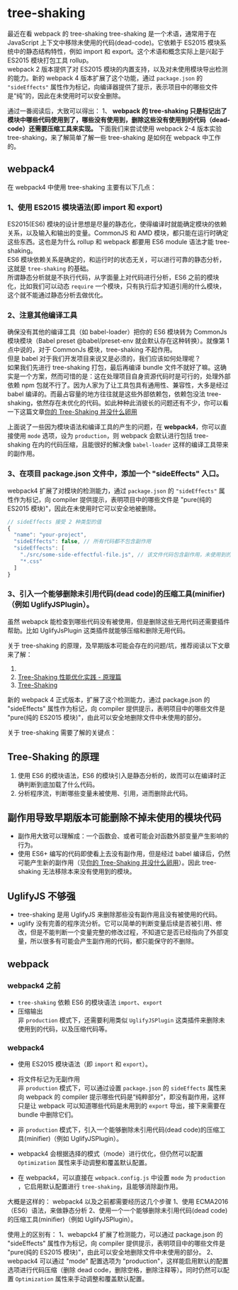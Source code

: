 # tree-shaking

最近在看 webpack 的 tree-shaking
tree-shaking 是一个术语，通常用于在 JavaScript 上下文中移除未使用的代码(dead-code)。它依赖于 ES2015 模块系统中的静态结构特性，例如 import 和 export。这个术语和概念实际上是兴起于 ES2015 模块打包工具 rollup。  
webpack 2 版本提供了对 ES2015 模块的内置支持，以及对未使用模块导出检测的能力。新的 webpack 4 版本扩展了这个功能，通过 `package.json` 的 `"sideEffects"` 属性作为标记，向编译器提供了提示，表示项目中的哪些文件是“纯”的，因此在未使用时可以安全删除。

通过一番阅读后，大致可以得出：
1、
**webpack 的 tree-shaking 只是标记出了模块中哪些代码使用到了，哪些没有使用到，删除这些没有使用到的代码（dead-code）还需要压缩工具来实现。**
下面我们来尝试使用 webpack 2-4 版本实验 tree-shaking，来了解简单了解一些 tree-shaking 是如何在 webpack 中工作的。

## webpack4

在 webpack4 中使用 tree-shaking 主要有以下几点：

### 1、使用 ES2015 模块语法(即 import 和 export)

ES2015(ES6) 模块的设计思想是尽量的静态化，使得编译时就能确定模块的依赖关系，以及输入和输出的变量。CommonJS 和 AMD 模块，都只能在运行时确定这些东西。这也是为什么 rollup 和 webpack 都要用 ES6 module 语法才能 tree-shaking。  
ES6 模块依赖关系是确定的，和运行时的状态无关，可以进行可靠的静态分析，这就是 `tree-shaking` 的基础。  
所谓静态分析就是不执行代码，从字面量上对代码进行分析，ES6 之前的模块化，比如我们可以动态 `require` 一个模块，只有执行后才知道引用的什么模块，这个就不能通过静态分析去做优化。

### 2、注意其他编译工具

确保没有其他的编译工具（如 babel-loader）把你的 ES6 模块转为 CommonJs 模块模块（Babel preset @babel/preset-env 就会默认存在这种转换）。就像第 1 点中说的，对于 CommonJs 模块，tree-shaking 不起作用。  
但是 babel 对于我们开发项目来说又是必须的，我们应该如何处理呢？  
如果我们先进行 tree-shaking 打包，最后再编译 bundle 文件不就好了嘛。这确实是一个方案，然而可惜的是：这在处理项目自身资源代码时是可行的，处理外部依赖 npm 包就不行了。因为人家为了让工具包具有通用性、兼容性，大多是经过 babel 编译的。而最占容量的地方往往就是这些外部依赖包，依赖包没法 tree-shaking，依然存在未优化的代码。如此种种此消彼长的问题还有不少，你可以看一下这篇文章[你的 Tree-Shaking 并没什么卵用](https://github.com/wuomzfx/tree-shaking-test)

上面说了一些因为模块语法和编译工具的产生的问题，在 **webpack4**，你可以直接使用 `mode` 选项，设为 `production`，则 webpack 会默认进行包括 tree-shaking 在内的代码压缩，且能很好的解决像 `babel-loader` 这样的编译工具带来的副作用。

### 3、在项目 package.json 文件中，添加一个 "sideEffects" 入口。

webpack4 扩展了对模块的检测能力，通过 `package.json` 的 `"sideEffects"` 属性作为标记，向 compiler 提供提示，表明项目中的哪些文件是 "pure(纯的 ES2015 模块)"，因此在未使用时它可以安全地被删除。

```js
// sideEffects 接受 2 种类型的值
{
  "name": "your-project",
  "sideEffects": false, // 所有代码都不包含副作用
  "sideEffects": [
    "./src/some-side-effectful-file.js", // 该文件代码包含副作用，未使用到的代码不会被删除
    "*.css"
  ]
}
```

### 3、引入一个能够删除未引用代码(dead code)的压缩工具(minifier)（例如 UglifyJSPlugin）。

虽然 webapck 能检查到哪些代码没有被使用，但是删除这些无用代码还需要插件帮助。比如 UglifyJsPlugin 这类插件就能够压缩和删除无用代码。

关于 tree-shaking 的原理，及早期版本可能会存在的问题/坑，推荐阅读以下文章来了解：

1.
2. [Tree-Shaking 性能优化实践 - 原理篇](https://juejin.cn/post/6844903544756109319)
3. [Tree-Shaking](https://www.webpackjs.com/guides/tree-shaking/)

新的 webpack 4 正式版本，扩展了这个检测能力，通过 package.json 的 "sideEffects" 属性作为标记，向 compiler 提供提示，表明项目中的哪些文件是 "pure(纯的 ES2015 模块)"，由此可以安全地删除文件中未使用的部分。

关于 tree-shaking 需要了解的关键点：

## Tree-Shaking 的原理

1. 使用 ES6 的模块语法，ES6 的模块引入是静态分析的，故而可以在编译时正确判断到底加载了什么代码。
2. 分析程序流，判断哪些变量未被使用、引用，进而删除此代码。

## 副作用导致早期版本可能删除不掉未使用的模块代码

- 副作用大致可以理解成：一个函数会、或者可能会对函数外部变量产生影响的行为。
- 使用 ES6+ 编写的代码即使看上去没有副作用，但是经过 babel 编译后，仍然可能产生新的副作用（见[你的 Tree-Shaking 并没什么卵用](https://github.com/wuomzfx/tree-shaking-test)）。因此 tree-shaking 无法移除本来没有使用到的模块。

## UglifyJS 不够强

- tree-shaking 是用 UglifyJS 来删除那些没有副作用且没有被使用的代码。
- uglify 没有完善的程序流分析。它可以简单的判断变量后续是否被引用、修改，但是不能判断一个变量完整的修改过程，不知道它是否已经指向了外部变量，所以很多有可能会产生副作用的代码，都只能保守的不删除。

## webpack

### webpack4 之前

- `tree-shaking` 依赖 ES6 的模块语法 `import`、`export`
- 压缩输出  
  非 `production` 模式下，还需要利用类似 `UglifyJSPlugin` 这类插件来删除未使用到的代码，以及压缩代码等。

### webpack4

- 使用 ES2015 模块语法（即 `import` 和 `export`）。
- 将文件标记为无副作用  
  非 `production` 模式下，可以通过设置 `package.json` 的 `sideEffects` 属性来向 webpack 的 compiler 提示哪些代码是“纯粹部分”，即没有副作用，这样只是让 webpack 可以知道哪些代码是未用到的 `export` 导出，接下来需要在 bundle 中删除它们。

- 非 `production` 模式下，引入一个能够删除未引用代码(dead code)的压缩工具(minifier)（例如 UglifyJSPlugin）。
- webpack4 会根据选择的模式（mode）进行优化，但仍然可以配置 `Optimization` 属性来手动调整和覆盖默认配置。
- 在 webpack4，可以直接在 `webpack.config.js` 中设置 `mode` 为 `production` ，它启用默认配置进行 `tree-shaking`，且能够消除副作用。

大概是这样的：
webpack4 以及之前都需要经历这几个步骤
1、使用 ECMA2016（ES6）语法，来做静态分析
2、使用一个一个能够删除未引用代码(dead code)的压缩工具(minifier)（例如 UglifyJSPlugin）。

使用上的区别有：
1、webapck4 扩展了检测能力，可以通过 package.json 的 "sideEffects" 属性作为标记，向 compiler 提供提示，表明项目中的哪些文件是 "pure(纯的 ES2015 模块)"，由此可以安全地删除文件中未使用的部分。
2、webpack4 可以通过 "mode" 配置选项为 "production"，这样能启用默认的配置选项进行代码压缩（删除 dead code，删除空格，删除注释等）。同时仍然可以配置 `Optimization` 属性来手动调整和覆盖默认配置。
